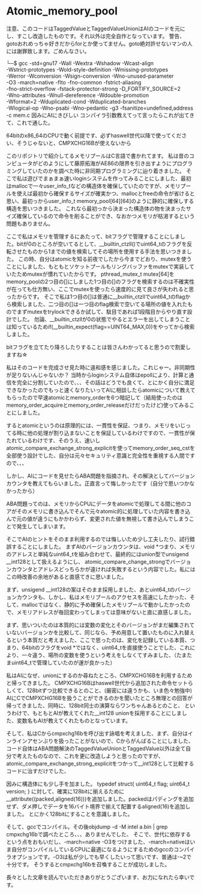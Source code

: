 # Atomic_memory_pool

注意、このコードはTaggedValueとTaggedValueUnionはAIのコードを元にし、すこし改造したものです。それ以外は完全自作となっています。
警告、gotoおれめっちゃ好きだからforとか使ってません。goto絶対許せないマンの人には謝罪致します。ごめんなさい。

└─$ gcc -std=gnu17 -Wall -Wextra -Wshadow -Wcast-align \
  -Wstrict-prototypes -Wold-style-definition -Wmissing-prototypes \
  -Werror -Wconversion -Wsign-conversion -Wno-unused-parameter \
  -O3 -march=native -flto -fno-common -fstrict-aliasing \
  -fno-strict-overflow -fstack-protector-strong -D_FORTIFY_SOURCE=2 \
  -Wno-attributes -Wnull-dereference -Wdouble-promotion \
  -Wformat=2 -Wduplicated-cond -Wduplicated-branches \
  -Wlogical-op -Wno-psabi -Wno-pedantic -g3 -fsanitize=undefined,address \
  -c mem.c
因みにAIにきびしい コンパイラ引数教えてって言ったらこれが出てきて、これで通した。


64bitのx86_64のCPUで動く前提です、必ずhaswell世代以降で使ってください、そうじゃないと、CMPXCHG16Bが使えないから

このリポジトリで紹介してるメモリプールはC言語で書かれてます。
私は昔のコンピュータがどのようにして藤原拓海がAE86の限界を引き出すようにプログラミングしていたのかを調べた時に非同期プログラミングに辿り着きました。
そこで私は遊びでまぁまぁ速いloginシステムを作ってみることにしました、最初はmallocで一々user_info_tなどの構造体を確保していたのですが、メモリプー
ルを使えば最初から確保するサイズが確実かつ、mallocとfreeの命令が省けると思い、最初っからuser_info_t memory_pool[64][64]のように静的に確保しする
構造を思いつきました。
これなら最初っから決まった構造体の物を決まったサイズ確保しているので命令を削ることができ、なおかつメモリが枯渇するという問題もありません。

ここで私はメモリを管理するにあたって、bitフラグで管理することにしました。bitが0のところが空いてるとして、__builtin_ctzll()でuint64_tのフラグを反転させたものから1までの値を検索してその場所を使用する手法を思いつきました。
この時、自分はatomicを知る前夜でしたから今までどおり、mutexを使うことにしました、もともとソケットプールもリングバッファをmutexで実装していたためmutexが慣れていたからです。
pthread_mutex_t mutex[64]をmemory_poolの2つ目の[]にしました1つ目の[]のフラグを検索するのは不確実性が在っても仕方無い、ここでmutexを使ったら速度的に見て良さが失われると思ったからです。
そこで私は1つ目の[]は普通に__builtin_ctzllでuint64_tのflagから検索しました、二つ目の[]は一つ目のflag検索で空いてる場所の値を入れたものでまずmutexをtrylockできるか試して、駄目であれば1段階目からやり直す設計でした。
勿論、__builtin_ctzllが0の状態でやるとエラーを出してしまうことは知っているためif(__builtin_expect(flag==UINT64_MAX,0))をやってから検索しました。

bitフラグを立てたり降ろしたりすることは皆さんわかってると思うので割愛しますね☆

私はそのコードを完成させ見た時に違和感を感じました。これじゃー。非同期性が足りないんじゃないか？
当時からloginシステム自体はepollにより、計算と通信を完全に分割していたので、、、その話はどうでも良くて、とにかく自分に満足できなかったのでもっと速くなりたいってAIに相談したらatomicについて教えてもらったので早速atomicとmemory_orderを6つ暗記して（結局使ったのはmemory_order_acquireとmemory_order_releaseだけだったけど)使ってみることにしました。

するとatomicというのは原理的には、一貫性を保証、つまり、メモリをいじってる時に他の処理が割り込まないことを保証しているわけですので、一貫性が保たれているわけです、そのうえ、速いしatomic_compare_exchange_strong_explicitを使ってmemory_order_seq_cstを全部使う設計でした、自分は元々セキュリティ意識と完全性を重視する人間ですので、、、

しかし、AIにコードを見せたらABA問題を指摘され、その解決としてバージョンカウンタを教えてもらいました。正直言って悔しかったです（自分で思いつかなかったから）

ABA問題ってのは、メモリからCPUにデータをatomicで処理してる間に他のコアがそのメモリに書き込んでそんで元々atomic的に処理していた内容を書き込んで元の値が違うにもかかわらず、変更された値を無視して書き込んでしまうことで発生してしまいます。

そこでAIのヒントをそのまま利用するのでは悔しいため少し工夫したり、試行錯誤することにしました。
まずAIのバージョンカウンタは、void *つまり、メモリのアドレスと単純なuint64_tを組み合わせて、最終的にはunion型でunsigend __int128として扱えるようにし、
atomic_compare_change_strongでバージョンカウンタとアドレスどっちらかが違ければ失敗するという内容でした。私にはこの時改善の余地があると直感てきに思いました。

まず、unsigend __int128の案はそのまま採用しました、あとuint64_tのバージョンカウンタも、しかし、私はメモリプールのアクセスを高速にしたかった、そして、mallocではなく、静的に予め確保したメモリプールで動かしたかったので、メモリアドレスが毎回変わってしまっては意味がないと直に直感しました。

まず、思いついたのは本質的には変数の変化とそのバージョンがまだ編集されていないバージョンかを比較して、同じなら、予め用意して置いたものに入れ替えるという本質だと考えました、ここで思ったのは、変化を記録している本質、つまり、64bitのフラグをvoid *ではなく、uint64_tを直接使うことでした、これにより、一々違う、場所の変数を使うという考えをしなくてすみました、（たまたまuint64_tで管理していたのが運が良かった）

私はAIになぜ、unionにするのか尋ねたところ、CMPXCHG16Bを利用するためと帰ってきました。
CMPXCHG16Bはhaswell世代から追加された命令セットらしくて、128bitずつ比較できるとのこと、(厳密には違うかも、いま色々勉強中)
AIにCでCMPXCHG16Bを扱うことができるのかを聞いたところ無理との回答が帰ってきました、同時に、128bit同士の演算ならワンちゃんあるとのこと、
というわけで、もともとAIが教えてくれた__int128 unionを採用することにしました、変数名もAIが教えてくれたものとなっています。

そして、私はCからcmpxchg16bを呼び出す詠唱を考えました、まず、自分はインラインアセンぶりを扱ったことがないので、Cからがんばることにしました、コード自体はABA問題解決のTaggedValueUnionとTaggedValue以外は全て自分で考えたものなので、これを更に改造しようと思ったのですが、atomic_compare_exchange_strong_explicitをつかって__int128として比較するコードに治すだけでした、

因みに構造体にも少し手を加ました。
typedef struct{
  uint64_t flag;
  uint64_t version;
}
に対して、確実に128bitに揃えるために__attribute((packed,aligned(16)))を追加しました。packedはパディングを追加せず、ダメ押しでデータを16バイト境界で揃えて配置するaligned(16)を追加しました。
とにかく128bitにすることを意識しました。

そして、gccでコンパイル。その後objdump -d -M intel a.bin | grep cmpxchg16bで調べたところ、、、ありませんでした、
そこで、世代に依存するという点をおもいだし、-march=native -O3をつけました、-march=nativeはいま自分がコンパイルしているCPUに最適になるようにするためのgccのコンパイラオプションです。-O3は私が少しでも早くしたいって思いです、普通は-~2で十分です。
そうするとcmpxchg16bを召喚することが成功しました。

長々とした文章を読んでいただきありがとうございます、お力になれたら幸いです。
